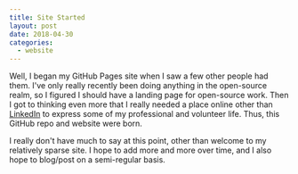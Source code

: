 ```yaml
---
title: Site Started
layout: post
date: 2018-04-30
categories:
  - website
---
```


Well, I began my GitHub Pages site when I saw a few other people had them. I've
only really recently been doing anything in the open-source realm, so I figured
I should have a landing page for open-source work. Then I got to thinking even
more that I really needed a place online other than
[LinkedIn](https://linkedin.com/in/rfpludwick) to express some of my
professional and volunteer life. Thus, this GitHub repo and website were born.

I really don't have much to say at this point, other than welcome to my
relatively sparse site. I hope to add more and more over time, and I also hope
to blog/post on a semi-regular basis.
